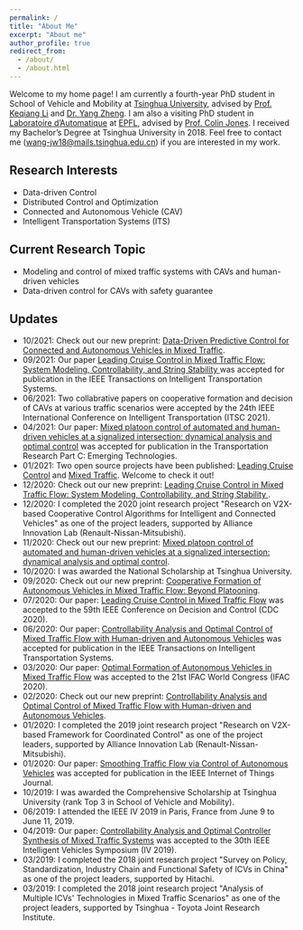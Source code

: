```yaml
---
permalink: /
title: "About Me"
excerpt: "About me"
author_profile: true
redirect_from: 
  - /about/
  - /about.html
---
```


Welcome to my home page! I am currently a fourth-year PhD student in School of Vehicle and Mobility at [Tsinghua University](https://www.tsinghua.edu.cn/publish/thu2018en/index.html), advised by [Prof. Keqiang Li](https://scholar.google.com/citations?user=x58fnLQAAAAJ&hl=en&oi=ao) and [Dr. Yang Zheng](https://zhengy09.github.io/index.html). I am also a visiting PhD student in [Laboratoire d’Automatique](https://www.epfl.ch/labs/la/) at [EPFL](https://www.epfl.ch/en/), advised by [Prof. Colin Jones](https://people.epfl.ch/colin.jones). I received my Bachelor’s Degree at Tsinghua University in 2018. Feel free to contact me (wang-jw18@mails.tsinghua.edu.cn) if you are interested in my work.

<!--Click [here](https://zzz14.github.io/files/CV-Zizhao.pdf) to view my up-to-date CV.-->

## Research Interests

- Data-driven Control
- Distributed Control and Optimization
- Connected and Autonomous Vehicle (CAV)
- Intelligent Transportation Systems (ITS)

## Current Research Topic

- Modeling and control of mixed traffic systems with CAVs and human-driven vehicles
- Data-driven control for CAVs with safety guarantee

## Updates

- 10/2021: Check out our new preprint: [Data-Driven Predictive Control for Connected and Autonomous Vehicles in Mixed Traffic](https://arxiv.org/abs/2110.10097).
- 09/2021: Our paper [Leading Cruise Control in Mixed Traffic Flow: System Modeling, Controllability, and String Stability
](https://wangjw18.github.io/publication/2020-arXiv-lcc) was accepted for publication in the IEEE Transactions on Intelligent Transportation Systems.
- 06/2021: Two collabrative papers on cooperative formation and decision of CAVs at various traffic scenarios were accepted by the 24th IEEE International Conference on Intelligent Transportation (ITSC 2021).
- 04/2021: Our paper: [Mixed platoon control of automated and human-driven vehicles at a signalized intersection: dynamical analysis and optimal control](https://wangjw18.github.io/publication/2020-arXiv-intersection) was accepted for publication in the Transportation Research Part C: Emerging Technologies.
- 01/2021: Two open source projects have been published: [Leading Cruise Control](https://github.com/wangjw18/LCC) and [Mixed Traffic](https://github.com/wangjw18/mixed-traffic). Welcome to check it out! 
- 12/2020: Check out our new preprint: [Leading Cruise Control in Mixed Traffic Flow: System Modeling, Controllability, and String Stability
](https://wangjw18.github.io/publication/2020-arXiv-lcc).
- 12/2020: I completed the 2020 joint research project "Research on V2X-based Cooperative Control Algorithms for Intelligent and Connected Vehicles" as one of the project leaders, supported by Alliance Innovation Lab (Renault-Nissan-Mitsubishi). 
- 11/2020: Check out our new preprint: [Mixed platoon control of automated and human-driven vehicles at a signalized intersection: dynamical analysis and optimal control](https://wangjw18.github.io/publication/2020-arXiv-intersection).
- 10/2020: I was awarded the National Scholarship at Tsinghua University.
- 09/2020: Check out our new preprint: [Cooperative Formation of Autonomous Vehicles in Mixed Traffic Flow: Beyond Platooning](https://wangjw18.github.io/publication/2020-arXiv).
- 07/2020: Our paper: [Leading Cruise Control in Mixed Traffic Flow](https://wangjw18.github.io/publication/2020-CDC) was accepted to the 59th IEEE Conference on Decision and Control (CDC 2020).
- 06/2020: Our paper: [Controllability Analysis and Optimal Control of Mixed Traffic Flow with Human-driven and Autonomous Vehicles](https://wangjw18.github.io/publication/2020-TITS) was accepted for publication in the IEEE Transactions on Intelligent Transportation Systems.
- 03/2020: Our paper: [Optimal Formation of Autonomous Vehicles in Mixed Traffic Flow](https://wangjw18.github.io/publication/2020-IFAC) was accepted to the 21st IFAC World Congress (IFAC 2020).
- 02/2020: Check out our new preprint: [Controllability Analysis and Optimal Control of Mixed Traffic Flow with Human-driven and Autonomous Vehicles](https://wangjw18.github.io/publication/2020-TITS).
- 01/2020: I completed the 2019 joint research project "Research on V2X-based Framework for Coordinated Control" as one of the project leaders, supported by Alliance Innovation Lab (Renault-Nissan-Mitsubishi).  
- 01/2020: Our paper: [Smoothing Traffic Flow via Control of Autonomous Vehicles](https://wangjw18.github.io/publication/2020-iotj) was accepted for publication in the IEEE Internet of Things Journal.
- 10/2019: I was awarded the Comprehensive Scholarship at Tsinghua University (rank Top 3 in School of Vehicle and Mobility).
- 06/2019: I attended the IEEE IV 2019 in Paris, France from June 9 to June 11, 2019. 
- 04/2019: Our paper: [Controllability Analysis and Optimal Controller Synthesis of Mixed Traffic Systems](https://wangjw18.github.io/publication/2019-IV) was accepted to the 30th IEEE Intelligent Vehicles Symposium (IV 2019).
- 03/2019: I completed the 2018 joint research project "Survey on Policy, Standardization, Industry Chain and Functional Safety of ICVs in China" as one of the project leaders, supported by Hitachi.
- 03/2019: I completed the 2018 joint research project "Analysis of Multiple ICVs' Technologies in Mixed Traffic Scenarios" as one of the project leaders, supported by Tsinghua - Toyota Joint Research Institute.
